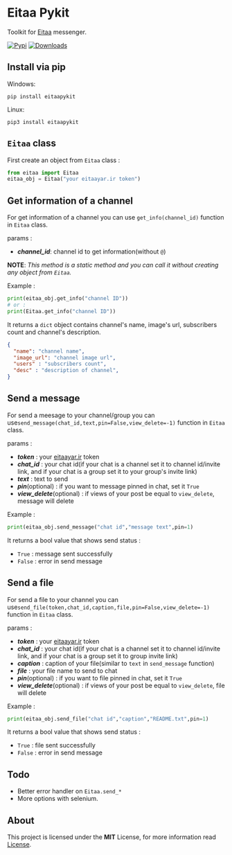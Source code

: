 # Eitaa Pykit
Toolkit for [Eitaa](https://eitaa.com/) messenger.

[![Pypi](https://img.shields.io/pypi/v/eitaa-pykit)](https://pypi.org/project/Eitaa-PyKit)
[![Downloads](https://img.shields.io/pypi/dm/eitaa-pykit)](https://pypi.org/project/Eitaa-PyKit)

## Install via pip
Windows:
```
pip install eitaapykit
```
Linux:
```
pip3 install eitaapykit
```
## `Eitaa` class
First create an object from `Eitaa` class :
```py
from eitaa import Eitaa
eitaa_obj = Eitaa("your eitaayar.ir token")
```

## Get information of a channel
For get information of a channel you can use `get_info(channel_id)` function in `Eitaa` class.

params :
- ***channel_id***: channel id to get information(without `@`)

**NOTE**: *This method is a static method and you can call it without creating any object from `Eitaa`.*

Example :
```py
print(eitaa_obj.get_info("channel ID"))
# or :
print(Eitaa.get_info("channel ID"))
```

It returns a `dict` object contains channel's name, image's url, subscribers count and channel's description.
```json
{
  "name": "channel name",
  "image_url": "channel image url",
  "users" : "subscribers count",
  "desc" : "description of channel",
}
```

## Send a message
For send a meesage to your channel/group you can use`send_message(chat_id,text,pin=False,view_delete=-1)` function in `Eitaa` class.

params :
- ***token*** : your [eitaayar.ir](https://eitaayar.ir) token
- ***chat_id*** : your chat id(if your chat is a channel set it to channel id/invite link, and if your chat is a group set it to your group's invite link)
- ***text*** : text to send
- ***pin***(optional) : if you want to message pinned in chat, set it `True`
- ***view_delete***(optional) : if views of your post be equal to `view_delete`, message will delete

Example :
```py
print(eitaa_obj.send_message("chat id","message text",pin=1)
```
It returns a bool value that shows send status :
- `True` : message sent successfully
- `False` : error in send message

## Send a file
For send a file to your channel you can use`send_file(token,chat_id,caption,file,pin=False,view_delete=-1)` function in `Eitaa` class.

params :
- ***token*** : your [eitaayar.ir](https://eitaayar.ir) token
- ***chat_id*** : your chat id(if your chat is a channel set it to channel id/invite link, and if your chat is a group set it to group invite link)
- ***caption*** : caption of your file(similar to `text` in `send_message` function)
- ***file*** : your file name to send to chat
- ***pin***(optional) : if you want to file pinned in chat, set it `True`
- ***view_delete***(optional) : if views of your post be equal to `view_delete`, file will delete

Example :
```py
print(eitaa_obj.send_file("chat id","caption","README.txt",pin=1)
```
It returns a bool value that shows send status :
- `True` : file sent successfully
- `False` : error in send message

## Todo
- Better error handler on `Eitaa.send_*`
- More options with selenium.

## About
This project is licensed under the **MIT** License, for more information read [License](LICENSE).
